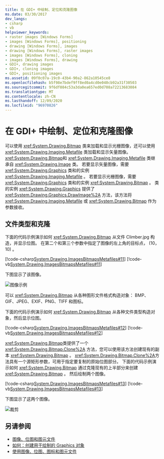 ```yaml
---
title: 在 GDI+ 中绘制、定位和克隆图像
ms.date: 03/30/2017
dev_langs:
- csharp
- vb
helpviewer_keywords:
- raster images [Windows Forms]
- images [Windows Forms], positioning
- drawing [Windows Forms], images
- drawing [Windows Forms], raster images
- images [Windows Forms], cloning
- images [Windows Forms], drawing
- GDI+, drawing images
- GDI+, cloning images
- GDI+, positioning images
ms.assetid: 09f0c07a-19c0-43b4-90a2-862a10545ce8
ms.openlocfilehash: b5f98e7bdef9ff8ed0a4cd0e040cb92a31f30503
ms.sourcegitcommit: 9f6df084c53a3da0ea657ed0d708a72213683084
ms.translationtype: MT
ms.contentlocale: zh-CN
ms.lasthandoff: 12/09/2020
ms.locfileid: "96970826"
---
```

# <a name="drawing-positioning-and-cloning-images-in-gdi"></a>在 GDI+ 中绘制、定位和克隆图像
可以使用 <xref:System.Drawing.Bitmap> 类来加载和显示光栅图像，还可以使用 <xref:System.Drawing.Imaging.Metafile> 类加载和显示矢量图像。 <xref:System.Drawing.Bitmap>和 <xref:System.Drawing.Imaging.Metafile> 类继承自 <xref:System.Drawing.Image> 类。 若要显示矢量图像，需要 <xref:System.Drawing.Graphics> 类和的实例 <xref:System.Drawing.Imaging.Metafile> 。 若要显示光栅图像，需要 <xref:System.Drawing.Graphics> 类和的实例 <xref:System.Drawing.Bitmap> 。 类的实例 <xref:System.Drawing.Graphics> 提供了 <xref:System.Drawing.Graphics.DrawImage%2A> 方法，该方法将 <xref:System.Drawing.Imaging.Metafile> 或 <xref:System.Drawing.Bitmap> 作为参数接收。  
  
## <a name="file-types-and-cloning"></a>文件类型和克隆  
 下面的代码示例演示如何 <xref:System.Drawing.Bitmap> 从文件 Climber.jpg 构造，并显示位图。 在第二个和第三个参数中指定了图像的左上角的目标点， (10，10) 。  
  
 [!code-csharp[System.Drawing.ImagesBitmapsMetafiles#11](~/samples/snippets/csharp/VS_Snippets_Winforms/System.Drawing.ImagesBitmapsMetafiles/CS/Class1.cs#11)]
 [!code-vb[System.Drawing.ImagesBitmapsMetafiles#11](~/samples/snippets/visualbasic/VS_Snippets_Winforms/System.Drawing.ImagesBitmapsMetafiles/VB/Class1.vb#11)]  
  
 下图显示了该图像。  
  
 ![图像示例](./media/aboutgdip03-art04.gif "AboutGdip03_Art04")  
  
 可以 <xref:System.Drawing.Bitmap> 从各种图形文件格式构造对象： BMP、GIF、JPEG、EXIF、PNG、TIFF 和图标。  
  
 下面的代码示例演示如何 <xref:System.Drawing.Bitmap> 从各种文件类型构造对象，然后显示位图。  
  
 [!code-csharp[System.Drawing.ImagesBitmapsMetafiles#12](~/samples/snippets/csharp/VS_Snippets_Winforms/System.Drawing.ImagesBitmapsMetafiles/CS/Class1.cs#12)]
 [!code-vb[System.Drawing.ImagesBitmapsMetafiles#12](~/samples/snippets/visualbasic/VS_Snippets_Winforms/System.Drawing.ImagesBitmapsMetafiles/VB/Class1.vb#12)]  
  
 <xref:System.Drawing.Bitmap>类提供了一个 <xref:System.Drawing.Bitmap.Clone%2A> 方法，您可以使用该方法创建现有的副本 <xref:System.Drawing.Bitmap> 。 <xref:System.Drawing.Bitmap.Clone%2A>方法具有一个源矩形参数，可用于指定要复制的原始位图部分。 下面的代码示例演示如何 <xref:System.Drawing.Bitmap> 通过克隆现有的上半部分来创建 <xref:System.Drawing.Bitmap> 。 然后绘制两个图像。  
  
 [!code-csharp[System.Drawing.ImagesBitmapsMetafiles#13](~/samples/snippets/csharp/VS_Snippets_Winforms/System.Drawing.ImagesBitmapsMetafiles/CS/Class1.cs#13)]
 [!code-vb[System.Drawing.ImagesBitmapsMetafiles#13](~/samples/snippets/visualbasic/VS_Snippets_Winforms/System.Drawing.ImagesBitmapsMetafiles/VB/Class1.vb#13)]  
  
 下图显示了这两个图像。  
  
 ![裁剪](./media/aboutgdip03-art05.gif "AboutGdip03_Art05")  
  
## <a name="see-also"></a>另请参阅

- [图像、位图和图元文件](images-bitmaps-and-metafiles.md)
- [如何：创建用于绘制的 Graphics 对象](how-to-create-graphics-objects-for-drawing.md)
- [使用图像、位图、图标和图元文件](working-with-images-bitmaps-icons-and-metafiles.md)

